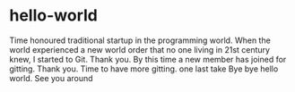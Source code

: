# hello-world
Time honoured traditional startup in the programming world.
When the world experienced a new world order that no one living in 21st century knew, I started to Git.
Thank you.
By this time a new member has joined for gitting.
Thank you.
Time to have more gitting.
one last take
Bye bye hello world.
See you around

